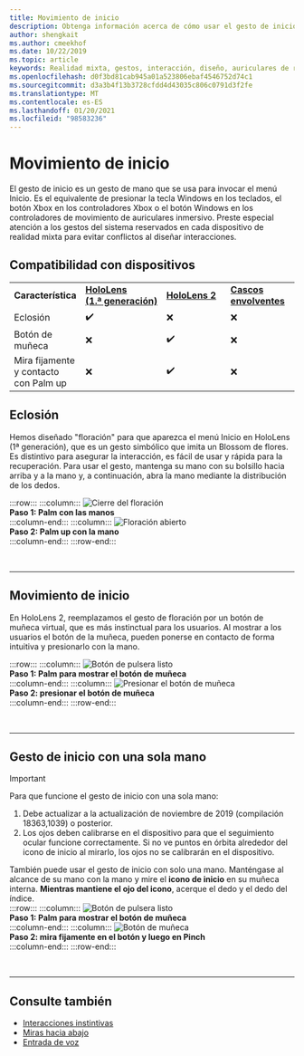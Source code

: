 ```yaml
---
title: Movimiento de inicio
description: Obtenga información acerca de cómo usar el gesto de inicio para llamar al menú Inicio en HoloLens y en los auriculares con forma de Windows Mixed Reality.
author: shengkait
ms.author: cmeekhof
ms.date: 10/22/2019
ms.topic: article
keywords: Realidad mixta, gestos, interacción, diseño, auriculares de realidad mixta, auriculares de realidad mixta de Windows, auriculares de realidad virtual, HoloLens, MRTK, kit de herramientas de realidad mixta, floración
ms.openlocfilehash: d0f3bd81cab945a01a523806ebaf4546752d74c1
ms.sourcegitcommit: d3a3b4f13b3728cfdd4d43035c806c0791d3f2fe
ms.translationtype: MT
ms.contentlocale: es-ES
ms.lasthandoff: 01/20/2021
ms.locfileid: "98583236"
---
```

# <a name="start-gesture"></a>Movimiento de inicio

El gesto de inicio es un gesto de mano que se usa para invocar el menú Inicio. Es el equivalente de presionar la tecla Windows en los teclados, el botón Xbox en los controladores Xbox o el botón Windows en los controladores de movimiento de auriculares inmersivo. Preste especial atención a los gestos del sistema reservados en cada dispositivo de realidad mixta para evitar conflictos al diseñar interacciones.

## <a name="device-support"></a>Compatibilidad con dispositivos

<table>
    <colgroup>
    <col width="25%" />
    <col width="25%" />
    <col width="25%" />
    <col width="25%" />
    </colgroup>
    <tr>
        <td><strong>Característica</strong></td>
        <td><a href="/hololens/hololens1-hardware"><strong>HoloLens (1.ª generación)</strong></a></td>
        <td><a href="https://docs.microsoft.com/hololens/hololens2-hardware"><strong>HoloLens 2</strong></td>
        <td><a href="../discover/immersive-headset-hardware-details.md"><strong>Cascos envolventes</strong></a></td>
    </tr>
     <tr>
        <td>Eclosión</td>
        <td>✔️</td>
        <td>❌</td>
        <td>❌</td>
    </tr>
     <tr>
        <td>Botón de muñeca</td>
        <td>❌</td>
        <td>✔️</td>
        <td>❌</td>
    </tr>
    <tr>
        <td>Mira fijamente y contacto con Palm up</td>
        <td>❌</td>
        <td>✔️</td>
        <td>❌</td>
    </tr>
</table>

## <a name="bloom"></a>Eclosión

Hemos diseñado "floración" para que aparezca el menú Inicio en HoloLens (1ª generación), que es un gesto simbólico que imita un Blossom de flores. Es distintivo para asegurar la interacción, es fácil de usar y rápida para la recuperación. Para usar el gesto, mantenga su mano con su bolsillo hacia arriba y a la mano y, a continuación, abra la mano mediante la distribución de los dedos.

:::row:::
    :::column:::
        ![Cierre del floración](images/bloom-close.png)<br>
        **Paso 1: Palm con las manos**<br>
    :::column-end:::
    :::column:::
        ![Floración abierto](images/bloom-open.png)<br>
        **Paso 2: Palm up con la mano**<br>
    :::column-end:::
:::row-end:::

<br>

---

## <a name="start-gesture"></a>Movimiento de inicio

En HoloLens 2, reemplazamos el gesto de floración por un botón de muñeca virtual, que es más instinctual para los usuarios. Al mostrar a los usuarios el botón de la muñeca, pueden ponerse en contacto de forma intuitiva y presionarlo con la mano.

:::row:::
    :::column:::
        ![Botón de pulsera listo](images/wrist-button-ready.png)<br>
        **Paso 1: Palm para mostrar el botón de muñeca**<br>
    :::column-end:::
    :::column:::
        ![Presionar el botón de muñeca](images/wrist-button-press.png)<br>
        **Paso 2: presionar el botón de muñeca**<br>
    :::column-end:::
:::row-end:::

<br>

---

## <a name="one-handed-start-gesture"></a>Gesto de inicio con una sola mano

> [!IMPORTANT]
> Para que funcione el gesto de inicio con una sola mano:
>
> 1. Debe actualizar a la actualización de noviembre de 2019 (compilación 18363,1039) o posterior.
> 1. Los ojos deben calibrarse en el dispositivo para que el seguimiento ocular funcione correctamente. Si no ve puntos en órbita alrededor del icono de inicio al mirarlo, los ojos no se calibrarán en el dispositivo.

También puede usar el gesto de inicio con solo una mano. Manténgase al alcance de su mano con la mano y mire el **icono de inicio** en su muñeca interna. **Mientras mantiene el ojo del icono**, acerque el dedo y el dedo del índice.<br>
:::row:::
    :::column:::
        ![Botón de pulsera listo](images/wrist-button-ready.png)<br>
        **Paso 1: Palm para mostrar el botón de muñeca**<br>
    :::column-end:::
    :::column:::
        ![Botón de muñeca](images/wrist-button-pinch.png)<br>
        **Paso 2: mira fijamente en el botón y luego en Pinch**<br>
    :::column-end:::
:::row-end:::

<br>

---

## <a name="see-also"></a>Consulte también

* [Interacciones instintivas](interaction-fundamentals.md)
* [Miras hacia abajo](eye-tracking.md)
* [Entrada de voz](voice-input.md)
